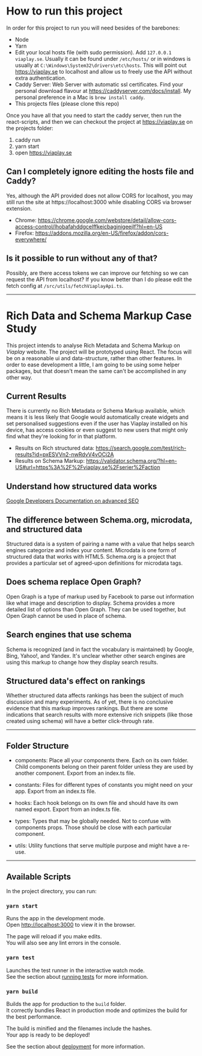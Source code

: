 # How to run this project
In order for this project to run you will need besides of the barebones:
- Node
- Yarn
- Edit your local hosts file (with sudo permission). Add `127.0.0.1 viaplay.se`. Usually it can be found under `/etc/hosts/` or in windows is usually at `C:\Windows\System32\drivers\etc\hosts`. This will point out https://viaplay.se to localhost and allow us to freely use the API without extra authentication.
- Caddy Server: Web Server with automatic ssl certificates. Find your personal download flavour at https://caddyserver.com/docs/install. My personal preference in a Mac is `brew install caddy`.
- This projects files (please clone this repo)

Once you have all that you need to start the caddy server, then run the react-scripts, and then we can checkout the project at https://viaplay.se
on the projects folder:
1. caddy run
2. yarn start
3. open https://viaplay.se

## Can I completely ignore editing the hosts file and Caddy?
Yes, although the API provided does not allow CORS for localhost, you may still run the site at https://localhost:3000 while disabling CORS via browser extension.
- Chrome: https://chrome.google.com/webstore/detail/allow-cors-access-control/lhobafahddgcelffkeicbaginigeejlf?hl=en-US
- Firefox: https://addons.mozilla.org/en-US/firefox/addon/cors-everywhere/

## Is it possible to run without any of that?
Possibly, are there access tokens we can improve our fetching so we can request the API from localhost? If you know better than I do please edit the fetch config at `/src/utils/fetchViaplayApi.ts`.

---

# Rich Data and Schema Markup Case Study
This project intends to analyse Rich Metadata and Schema Markup on *Viaplay* website. The project will be prototyped using React.
The focus will be on a reasonable ui and data-structure, rather than other features.
In order to ease development a little, I am going to be using some helper packages, but that doesn't mean the same can't be accomplished in any other way.

## Current Results
There is currently no Rich Metadata or Schema Markup available, which means it is less likely that Google would automatically create widgets and set personalised suggestions even if the user has Viaplay installed on his device, has access cookies or even suggest to new users that might only find what they're looking for in that platform.

- Results on Rich structured data: https://search.google.com/test/rich-results?id=pxESVVn2-nwRdvV4vOCj2A
- Results on Schema Markup: https://validator.schema.org/?hl=en-US#url=https%3A%2F%2Fviaplay.se%2Fserier%2Faction


## Understand how structured data works
[Google Developers Documentation on advanced SEO](https://developers.google.com/search/docs/advanced/structured-data/intro-structured-data#markup-formats-and-placement)

## The difference between Schema.org, microdata, and structured data
Structured data is a system of pairing a name with a value that helps search engines categorize and index your content. Microdata is one form of structured data that works with HTML5. Schema.org is a project that provides a particular set of agreed-upon definitions for microdata tags.

## Does schema replace Open Graph?
Open Graph is a type of markup used by Facebook to parse out information like what image and description to display. Schema provides a more detailed list of options than Open Graph. They can be used together, but Open Graph cannot be used in place of schema.

## Search engines that use schema
Schema is recognized (and in fact the vocabulary is maintained) by Google, Bing, Yahoo!, and Yandex. It's unclear whether other search engines are using this markup to change how they display search results.

## Structured data's effect on rankings
Whether structured data affects rankings has been the subject of much discussion and many experiments. As of yet, there is no conclusive evidence that this markup improves rankings. But there are some indications that search results with more extensive rich snippets (like those created using schema) will have a better click-through rate. 

---

## Folder Structure

- components: Place all your components there. Each on its own folder. Child components belong on their parent folder unless they are used by another component. Export from an index.ts file.

- constants: Files for different types of constants you might need on your app. Export from an index.ts file.

- hooks: Each hook belongs on its own file and should have its own named export. Export from an index.ts file.

- types: Types that may be globally needed. Not to confuse with components props. Those should be close with each particular component.

- utils: Utility functions that serve multiple purpose and might have a re-use. 


---

## Available Scripts

In the project directory, you can run:

### `yarn start`

Runs the app in the development mode.\
Open [http://localhost:3000](http://localhost:3000) to view it in the browser.

The page will reload if you make edits.\
You will also see any lint errors in the console.

### `yarn test`

Launches the test runner in the interactive watch mode.\
See the section about [running tests](https://facebook.github.io/create-react-app/docs/running-tests) for more information.

### `yarn build`

Builds the app for production to the `build` folder.\
It correctly bundles React in production mode and optimizes the build for the best performance.

The build is minified and the filenames include the hashes.\
Your app is ready to be deployed!

See the section about [deployment](https://facebook.github.io/create-react-app/docs/deployment) for more information.

